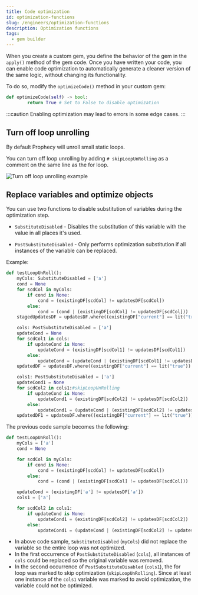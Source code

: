```yaml
---
title: Code optimization
id: optimization-functions
slug: /engineers/optimization-functions
description: Optimization functions
tags:
  - gem builder
---
```


When you create a custom gem, you define the behavior of the gem in the `apply()` method of the gem code. Once you have written your code, you can enable code optimization to automatically generate a cleaner version of the same logic, without changing its functionality.

To do so, modify the `optimizeCode()` method in your custom gem:

```py
def optimizeCode(self) -> bool:
        return True # Set to False to disable optimization
```

:::caution
Enabling optimization may lead to errors in some edge cases.
:::

## Turn off loop unrolling

By default Prophecy will unroll small static loops.

You can turn off loop unrolling by adding `# skipLoopUnRolling` as a comment on the same line as the for loop.

![Turn off loop unrolling example](img/turn-off-loop-unrolling.png)

## Replace variables and optimize objects

You can use two functions to disable substitution of variables during the optimization step.

- `SubstituteDisabled` - Disables the substitution of this variable with the value in all places it's used.

- `PostSubstituteDisabled` - Only performs optimization substitution if all instances of the variable can be replaced.

Example:

```py
def testLoopUnRoll():
    myCols: SubstituteDisabled = ['a']
    cond = None
    for scdCol in myCols:
        if cond is None:
            cond = (existingDF[scdCol] != updatesDF[scdCol])
        else:
            cond = (cond | (existingDF[scdCol] != updatesDF[scdCol]))
    stagedUpdatesDF = updatesDF.where((existingDF["current"] == lit("true")) & (cond))

    cols: PostSubstituteDisabled = ['a']
    updateCond = None
    for scdCol1 in cols:
        if updateCond is None:
            updateCond = (existingDF[scdCol1] != updatesDF[scdCol1])
        else:
            updateCond = (updateCond | (existingDF[scdCol1] != updatesDF[scdCol1]))
    updatedDF = updatesDF.where((existingDF["current"] == lit("true")) & (updateCond))

    cols1: PostSubstituteDisabled = ['a']
    updateCond1 = None
    for scdCol2 in cols1:#skipLoopUnRolling
        if updateCond is None:
            updateCond1 = (existingDF[scdCol2] != updatesDF[scdCol2])
        else:
            updateCond1 = (updateCond | (existingDF[scdCol2] != updatesDF[scdCol2]))
    updatedDF1 = updatesDF.where((existingDF["current"] == lit("true")) & (updateCond1))
```

The previous code sample becomes the following:

```py
def testLoopUnRoll():
    myCols = ['a']
    cond = None

    for scdCol in myCols:
        if cond is None:
            cond = (existingDF[scdCol] != updatesDF[scdCol])
        else:
            cond = (cond | (existingDF[scdCol] != updatesDF[scdCol]))

    updateCond = (existingDF['a'] != updatesDF['a'])
    cols1 = ['a']

    for scdCol2 in cols1:
        if updateCond is None:
            updateCond1 = (existingDF[scdCol2] != updatesDF[scdCol2])
        else:
            updateCond1 = (updateCond | (existingDF[scdCol2] != updatesDF[scdCol2]))
```

- In above code sample, `SubstituteDisabled` (`myCols`) did not replace the variable so the entire loop was not optimized.
- In the first occurrence of `PostSubstituteDisabled` (`cols`), all instances of `cols` could be replaced so the original variable was removed.
- In the second occurrence of `PostSubstituteDisabled` (`cols1`), the for loop was marked to skip optimization (`skipLoopUnRolling`).
  Since at least one instance of the `cols1` variable was marked to avoid optimization, the variable could not be optimized.
